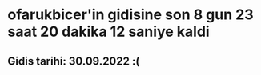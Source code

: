 # ofarukbicer'in gidisine son 8 gun 23 saat 20 dakika 12 saniye kaldi

## Gidis tarihi: 30.09.2022 :(